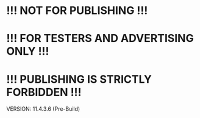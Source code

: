 # !!! NOT FOR PUBLISHING !!!
# !!! FOR TESTERS AND ADVERTISING ONLY !!!
# !!! PUBLISHING IS STRICTLY FORBIDDEN !!!
VERSION: 11.4.3.6 (Pre-Build)
